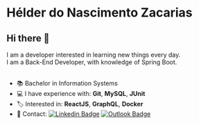 # Hélder do Nascimento Zacarias
## Hi there 👋
I am a developer interested in learning new things every day.<br/>
I am a Back-End Developer, with knowledge of Spring Boot.<br/><br/>
- :books: Bachelor in Information Systems
- :computer: I have experience with: <strong>Git</strong>, <strong>MySQL</strong>, <strong>JUnit</strong>
- :label: Interested in: <strong>ReactJS</strong>, <strong>GraphQL</strong>, <strong>Docker</strong>
- :email: Contact: [![Linkedin Badge](https://img.shields.io/badge/-HélderZacarias-blue?style=flat-square&logo=Linkedin&logoColor=white&link=https://www.linkedin.com/in/hélder-do-nascimento-zacarias-1983a6178)](https://www.linkedin.com/in/hélder-do-nascimento-zacarias-1983a6178) [![Outlook Badge](https://img.shields.io/badge/-helderzacarias@outlook.com-c14438?style=flat-square&logo=Gmail&logoColor=white&link=mailto:helderzacarias@outlook.com)](mailto:helderzacarias@outlook.com)
